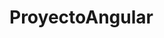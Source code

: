 # ProyectoAngular
<!-- Formulario de Creación de Producto con Angular 19


Prompts de Copilot Utilizados:

1- Revisa la sintaxis y verifica por que <app-producto-formulario></app-producto-formulario> lo esta tomando como un tag inexistente

2- Agrega un dropdown para seleccionar el Category ID y que despliegue las categorias de articulos y agrega categorias de ejemplo

3-Dale un estilo empresarial a mi formulario y crea un nuevo archivo para almacenar los estilos de producto-formulario.component.html. Despues vincula los estilos de producto-formulario.component.css a producto-formulario.component.html

Haz que cuando envie la informacion al API,se tomen en cuenta las categorias que tengo en el dropdown,en lugar de generar una aleatoria o tomar la de la API y se muestre toda la informacion en el alert de manera correcta -->
